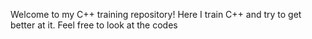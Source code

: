 Welcome to my C++ training repository! Here I train C++ and try to get better at it.
Feel free to look at the codes
